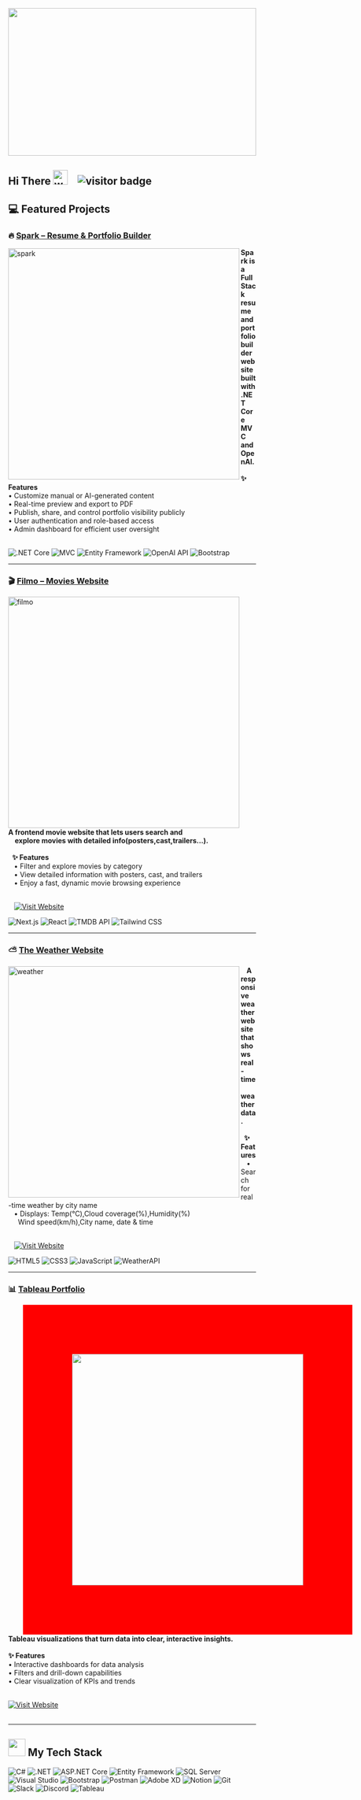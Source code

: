 <img src="https://github.com/Anmol-Baranwal/Cool-GIFs-For-GitHub/assets/74038190/80728820-e06b-4f96-9c9e-9df46f0cc0a5" style="width: 100%; max-height: 300px; object-fit: cover;">
  
  <!-- <h4 align="left">Excited to create and collaborate — let’s do something amazing! 🤝🎯 </h4> -->
 <h2 align="left">
  Hi There
  <img src="https://user-images.githubusercontent.com/74038190/214644152-52f47eb3-5e31-4f47-8758-05c9468d5596.gif" width="30" alt="waving hand animation">
  <img src="https://visitor-badge.laobi.icu/badge?page_id=lina-zamil.lina-zamil" style="margin-left:15px;" alt="visitor badge">
</h2>

 

 

## 💻 Featured Projects

### 🔥 [Spark – Resume & Portfolio Builder](https://github.com/Lina-Z1/SPARK) 
<a href="https://github.com/Lina-Z1/SPARK">
  <img alt="spark" src="https://github.com/user-attachments/assets/de07b8fb-86d1-4fa7-9f7d-707bbf883e10" width="470" align="left" style="margin-right:30px margin-left:30px;">  
</a><b>Spark is a FullStack resume and portfolio builder website built with .NET Core MVC and OpenAI.</b><br><br>

<div align="left">
<b>✨ Features</b><br>
• Customize manual or AI-generated content<br>
• Real-time preview and export to PDF<br>
• Publish, share, and control portfolio visibility publicly<br>
• User authentication and role-based access <br>
• Admin dashboard for efficient user oversight
</div><br> 

 ![.NET Core](https://img.shields.io/badge/.NET%20Core-blueviolet?style=for-the-badge&logo=dotnet&logoColor=white) ![MVC](https://img.shields.io/badge/MVC-%235C2D91?style=for-the-badge) ![Entity Framework](https://img.shields.io/badge/Entity%20Framework-007ACC?style=for-the-badge) ![OpenAI API](https://img.shields.io/badge/OpenAI%20API-%2300A67E?style=for-the-badge) ![Bootstrap](https://img.shields.io/badge/bootstrap-%238511FA.svg?style=for-the-badge&logo=bootstrap&logoColor=white) 

---

### 🎬  [Filmo – Movies Website](https://github.com/202309-EKTA-JO-FSW/movie-project-room-8) 
<a href="https://github.com/202309-EKTA-JO-FSW/movie-project-room-8">
  <img alt="filmo" src="https://github.com/user-attachments/assets/2e1ea0dc-8fd6-4dfe-85f9-c8f12e6d888d" width="470" align="left" style="margin-right:30px;">
</a>&nbsp;&nbsp;&nbsp;&nbsp;<b>A frontend movie website that lets users search and <br>&nbsp;&nbsp;&nbsp; explore movies with detailed info(posters,cast,trailers...).</b><br><br>
 
<div align="left">
 &nbsp;&nbsp;<b>✨ Features</b><br>
 &nbsp;&nbsp;&nbsp;• Filter and explore movies by category<br>
 &nbsp;&nbsp;&nbsp;• View detailed information with posters, cast, and trailers<br>
 &nbsp;&nbsp;&nbsp;• Enjoy a fast, dynamic movie browsing experience
</div><br/>

 &nbsp;&nbsp;&nbsp;[![Visit Website](https://img.shields.io/badge/Visit%20Website-%23FF0000.svg?style=for-the-badge&logo=eye&logoColor=white)](https://movie-project-room-8.vercel.app/)

<div align="left">
 
![Next.js](https://img.shields.io/badge/Next.js-000000?style=for-the-badge&logo=next.js&logoColor=white)
![React](https://img.shields.io/badge/React-%2320232a.svg?style=for-the-badge&logo=react&logoColor=%2361DAFB)
![TMDB API](https://img.shields.io/badge/TMDB%20API-01B4E4?style=for-the-badge)
![Tailwind CSS](https://img.shields.io/badge/Tailwind%20CSS-38B2AC?style=for-the-badge&logo=tailwind-css&logoColor=white)
</div>


---

### ⛅ [The Weather Website](https://github.com/Lina-Z1/The-Weather-Website) 
<a href="https://github.com/Lina-Z1/The-Weather-Website">
   <img alt="weather" src="https://github.com/user-attachments/assets/f03de34b-a5a7-46d5-b255-267265579566" width="470" align="left" style="margin-right:30px margin-left:30px;">
</a>&nbsp;&nbsp;&nbsp;<b>A responsive weather website that shows real-time<br>&nbsp;&nbsp;&nbsp; weather data.</b><br><br>

<div align="left">
<b>&nbsp;&nbsp;✨ Features</b><br>
&nbsp;&nbsp;&nbsp;• Search for real-time weather by city name<br>
&nbsp;&nbsp;&nbsp;• Displays: Temp(°C),Cloud coverage(%),Humidity(%)<br>&nbsp;&nbsp;&nbsp;&nbsp;&nbsp;Wind speed(km/h),City name, date & time<br>
</div><br>

&nbsp;&nbsp;&nbsp;[![Visit Website](https://img.shields.io/badge/Visit%20Website-%23FF0000.svg?style=for-the-badge&logo=eye&logoColor=white)](https://the-weather-website444.netlify.app/)


 ![HTML5](https://img.shields.io/badge/HTML5-E34F26?style=for-the-badge&logo=html5&logoColor=white) ![CSS3](https://img.shields.io/badge/CSS3-1572B6?style=for-the-badge&logo=css3&logoColor=white) ![JavaScript](https://img.shields.io/badge/JavaScript-F7DF1E?style=for-the-badge&logo=javascript&logoColor=black) ![WeatherAPI](https://img.shields.io/badge/WeatherAPI-%230096CC?style=for-the-badge) <br>
 

---

### 📊 [Tableau Portfolio]() 
<a href="(https://img.shields.io/badge/Visit%20Website-%23FF0000.svg?style=for-the-badge&logo=eye&logoColor=white">
   <img src="https://github.com/user-attachments/assets/3c155201-a8b7-4bd7-a04f-ea90f8c029c1" width="470" align="left" style="margin-right:30px; margin-left:30px ;border:100px red solid;">
</a><b>Tableau visualizations that turn data into clear, interactive insights.</b><br><br>

<div align="left">
<b>✨ Features</b><br>
• Interactive dashboards for data analysis<br>
• Filters and drill-down capabilities<br>
• Clear visualization of KPIs and trends
</div><br>

[![Visit Website](https://img.shields.io/badge/Visit%20Website-%23FF0000.svg?style=for-the-badge&logo=eye&logoColor=white)](https://public.tableau.com/app/profile/lina.z7182/vizzes) <br><br>



---


## <img src="https://user-images.githubusercontent.com/74038190/212284087-bbe7e430-757e-4901-90bf-4cd2ce3e1852.gif" width="35"> My Tech Stack

![C#](https://img.shields.io/badge/C%23-%23239120.svg?style=for-the-badge&logo=c-sharp&logoColor=white)
![.NET](https://img.shields.io/badge/.NET-%235C2D91.svg?style=for-the-badge&logo=dotnet&logoColor=white)
![ASP.NET Core](https://img.shields.io/badge/ASP.NET%20Core-%231572B6.svg?style=for-the-badge&logo=dotnet&logoColor=white)
![Entity Framework](https://img.shields.io/badge/Entity%20Framework-%23007ACC.svg?style=for-the-badge&logo=dotnet&logoColor=white)
![SQL Server](https://img.shields.io/badge/SQL%20Server-%23CC2927.svg?style=for-the-badge&logo=microsoftsqlserver&logoColor=white)
![Visual Studio](https://img.shields.io/badge/Visual%20Studio-%235C2D91.svg?style=for-the-badge&logo=visual-studio&logoColor=white)
![Bootstrap](https://img.shields.io/badge/bootstrap-%238511FA.svg?style=for-the-badge&logo=bootstrap&logoColor=white)
![Postman](https://img.shields.io/badge/Postman-FF6C37?style=for-the-badge&logo=postman&logoColor=white)
![Adobe XD](https://img.shields.io/badge/Adobe%20XD-470137?style=for-the-badge&logo=Adobe%20XD&logoColor=#FF61F6)
![Notion](https://img.shields.io/badge/Notion-%23000000.svg?style=for-the-badge&logo=notion&logoColor=white)
![Git](https://img.shields.io/badge/git-%23F05033.svg?style=for-the-badge&logo=git&logoColor=white)
![Slack](https://img.shields.io/badge/Slack-4A154B?style=for-the-badge&logo=slack&logoColor=white)
![Discord](https://img.shields.io/badge/Discord-5865F2?style=for-the-badge&logo=discord&logoColor=white)
 ![Tableau](https://img.shields.io/badge/Tableau-F2A2E8?style=for-the-badge&logo=tableau&logoColor=white)

<!--  -->

<!--
<br>
<br>
  📊 GitHub Stats

<div align="center">

![Lina's GitHub Stats](https://github-readme-stats.vercel.app/api?username=Lina-Z1&show_icons=true&theme=tokyonight)
<!--![Top Languages](https://github-readme-stats.vercel.app/api/top-langs/?username=Lina-Z1&layout=compact&theme=tokyonight) -->
<!--![Trophies](https://github-profile-trophy.vercel.app/?username=Lina-Z1&theme=darkhub) -->
</div>     


 
